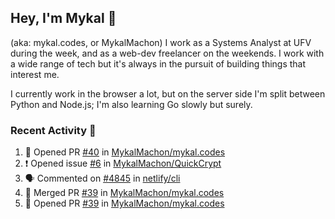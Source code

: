 ## Hey, I'm Mykal 👋 
(aka: mykal.codes, or MykalMachon) I work as a Systems Analyst at UFV during the week, and as a web-dev freelancer on the weekends. I work with a wide range of tech but it's always in the pursuit of building things that interest me. 

I currently work in the browser a lot, but on the server side I'm split between Python and Node.js; I'm also learning Go slowly but surely.

### Recent Activity 🚀

<!--START_SECTION:activity-->
1. 💪 Opened PR [#40](https://github.com/MykalMachon/mykal.codes/pull/40) in [MykalMachon/mykal.codes](https://github.com/MykalMachon/mykal.codes)
2. ❗️ Opened issue [#6](https://github.com/MykalMachon/QuickCrypt/issues/6) in [MykalMachon/QuickCrypt](https://github.com/MykalMachon/QuickCrypt)
3. 🗣 Commented on [#4845](https://github.com/netlify/cli/issues/4845) in [netlify/cli](https://github.com/netlify/cli)
4. 🎉 Merged PR [#39](https://github.com/MykalMachon/mykal.codes/pull/39) in [MykalMachon/mykal.codes](https://github.com/MykalMachon/mykal.codes)
5. 💪 Opened PR [#39](https://github.com/MykalMachon/mykal.codes/pull/39) in [MykalMachon/mykal.codes](https://github.com/MykalMachon/mykal.codes)
<!--END_SECTION:activity-->
